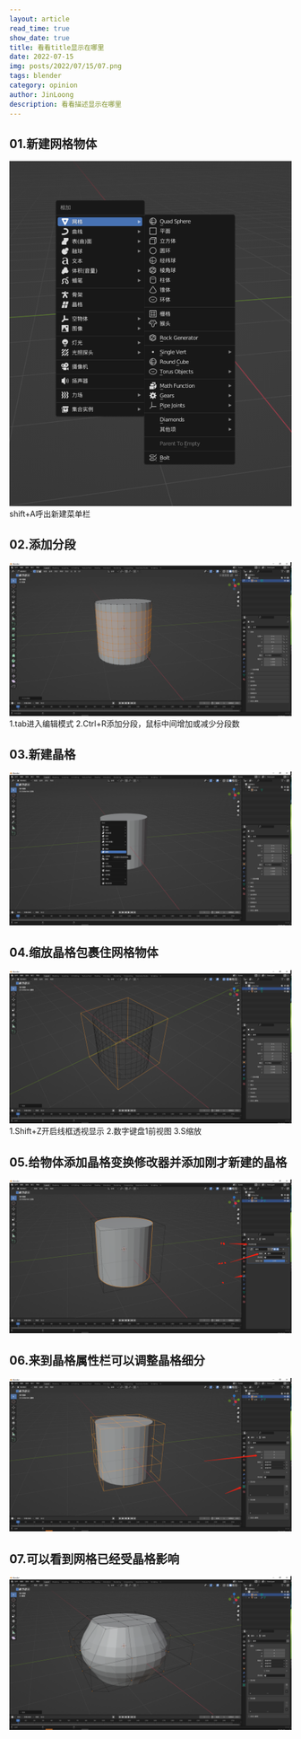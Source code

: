 ```yaml
---
layout: article
read_time: true
show_date: true
title: 看看title显示在哪里
date: 2022-07-15
img: posts/2022/07/15/07.png
tags: blender
category: opinion
author: JinLoong
description: 看看描述显示在哪里
---
```

## 01.新建网格物体
![这是图片](/assets/img/posts/2022/07/15/01.png "新建网格物体")
    shift+A呼出新建菜单栏

## 02.添加分段
![这是图片](/assets/img/posts/2022/07/15/02.png "添加分段")
        1.tab进入编辑模式
        2.Ctrl+R添加分段，鼠标中间增加或减少分段数

## 03.新建晶格
![这是图片](/assets/img/posts/2022/07/15/03.png "shift+A新建晶格")

## 04.缩放晶格包裹住网格物体
![这是图片](/assets/img/posts/2022/07/15/04.png "缩放晶格包裹住网格物体")
        1.Shift+Z开启线框透视显示
        2.数字键盘1前视图
        3.S缩放

## 05.给物体添加晶格变换修改器并添加刚才新建的晶格
![这是图片](/assets/img/posts/2022/07/15/05.png "给物体添加晶格变换修改器并添加刚才新建的晶格")

## 06.来到晶格属性栏可以调整晶格细分
![这是图片](/assets/img/posts/2022/07/15/06.png "来到晶格属性栏可以调整晶格细分")

## 07.可以看到网格已经受晶格影响
![这是图片](/assets/img/posts/2022/07/15/07.png "来到晶格属性栏可以调整晶格细分")
